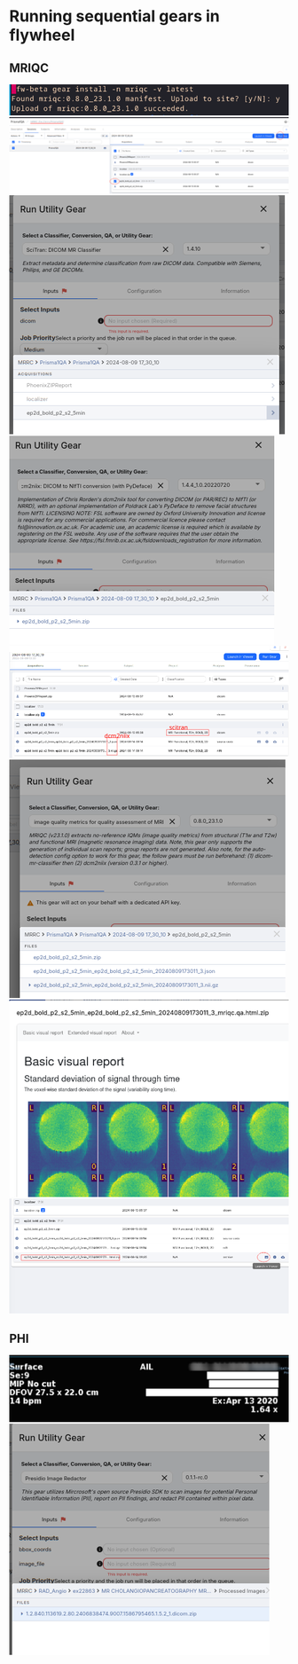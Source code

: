 # Running sequential gears in flywheel
## MRIQC
![](flywheel-run-gear/00_mriqc-install.png)
![](flywheel-run-gear/01_session_run_gear.png)
![](flywheel-run-gear/02_scitran.png)
![](flywheel-run-gear/03_utility_dcm2niix.png)
![](flywheel-run-gear/04_gear-outputs.png)
![](flywheel-run-gear/05_mriqc.png)
![](flywheel-run-gear/06_mriqc-output-html-view.png)
![](flywheel-run-gear/06_mriqc-output.png)

## PHI
![](flywheel-run-gear/failed_phi-redact.png)
![](flywheel-run-gear/xx_remove-phi.png)
